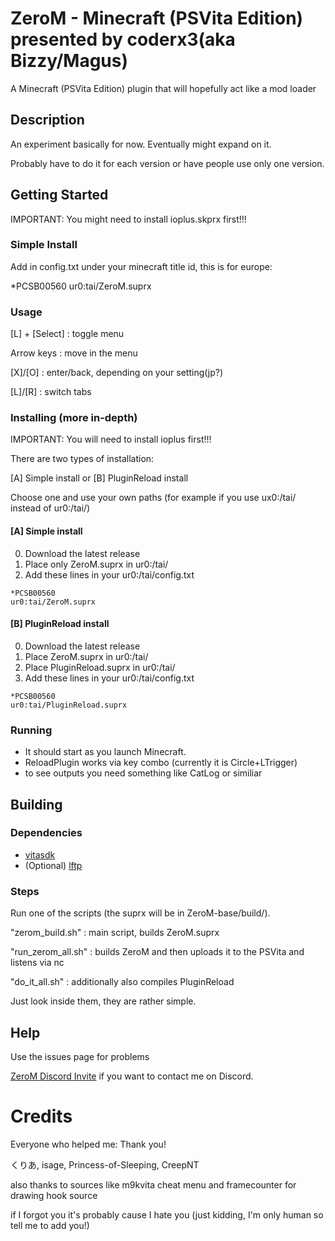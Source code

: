 # ZeroM - Minecraft (PSVita Edition) presented by coderx3(aka Bizzy/Magus)

A Minecraft (PSVita Edition) plugin that will hopefully act like a mod loader

## Description

An experiment basically for now. Eventually might expand on it.


Probably have to do it for each version or have people use only one version.


## Getting Started

IMPORTANT: You might need to install ioplus.skprx first!!!

### Simple Install
Add in config.txt under your minecraft title id, this is for europe:

*PCSB00560
ur0:tai/ZeroM.suprx

### Usage
[L] + [Select] : toggle menu

Arrow keys : move in the menu

[X]/[O] : enter/back, depending on your setting(jp?) 

[L]/[R] : switch tabs

### Installing (more in-depth)

IMPORTANT: You will need to install ioplus first!!!


There are two types of installation:

[A] Simple install
or
[B] PluginReload install

Choose one and use your own paths (for example if you use ux0:/tai/ instead of ur0:/tai/)

#### [A] Simple install
0. Download the latest release
1. Place only ZeroM.suprx in ur0:/tai/ 
2. Add these lines in your ur0:/tai/config.txt
```
*PCSB00560
ur0:tai/ZeroM.suprx
``` 


#### [B] PluginReload install
0. Download the latest release
1. Place ZeroM.suprx in ur0:/tai/ 
2. Place PluginReload.suprx in ur0:/tai/ 
3. Add these lines in your ur0:/tai/config.txt
```
*PCSB00560
ur0:tai/PluginReload.suprx
``` 


### Running

* It should start as you launch Minecraft.
* ReloadPlugin works via key combo (currently it is Circle+LTrigger)
* to see outputs you need something like CatLog or similiar


## Building

### Dependencies

* [vitasdk](https://github.com/vitasdk/vdpm)
* (Optional) [lftp](https://lftp.yar.ru/)


### Steps

Run one of the scripts (the suprx will be in ZeroM-base/build/).

"zerom_build.sh" : main script, builds ZeroM.suprx

"run_zerom_all.sh" : builds ZeroM and then uploads it to the PSVita and listens via nc

"do_it_all.sh" : additionally also compiles PluginReload

Just look inside them, they are rather simple.

## Help

Use the issues page for problems

[ZeroM Discord Invite](https://discord.gg/GJAhrUsAeg) if you want to contact me on Discord.

# Credits

Everyone who helped me: Thank you!

くりあ, isage, Princess-of-Sleeping, CreepNT

also thanks to sources like m9kvita cheat menu and framecounter for drawing hook source

if I forgot you it's probably cause I hate you (just kidding, I'm only human so tell me to add you!)
